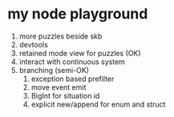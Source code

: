 # my node playground
1. more puzzles beside skb
2. devtools
3. retained mode view for puzzles (OK)
4. interact with continuous system
5. branching (semi-OK)
    1. exception based prefilter
    2. move event emit
    3. BigInt for situation id
    4. explicit new/append for enum and struct